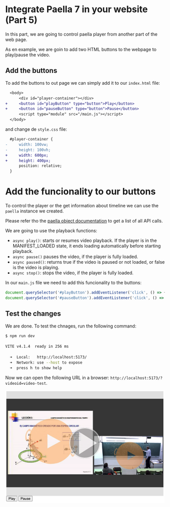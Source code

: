 # Integrate Paella 7 in your website (Part 5)

In this part, we are going to control paella player from another part of the web page.

As en example, we are goin to add two HTML buttons to the webpage to play/pause the video.

## Add the buttons

To add the buttons to out page we can simply add it to our `index.html` file: 

```diff
  <body>
      <div id="player-container"></div>
+     <button id="playButton" type="button">Play</button>
+     <button id="pauseButton" type="button">Pause</button>
      <script type="module" src="/main.js"></script>
  </body>
```

and change de `style.css` file:

```diff
  #player-container {
-     width: 100vw;
-     height: 100vh;    
+     width: 600px;
+     height: 400px;
      position: relative;
  }
```

# Add the funcionality to our buttons

To control the player or the get information about timeline we can use the `paella` instance we created.

Please refer tho the [paella object documentation](https://paellaplayer.upv.es/#/doc/paella_object.md) to get a list of all API calls.

We are going to use the playback functions:

- `async play()`: starts or resumes video playback. If the player is in the MANIFEST_LOADED state, it ends loading automatically before starting playback.
- `async pause()` pauses the video, if the player is fully loaded.
- `async paused()`: returns true if the video is paused or not loaded, or false is the video is playing.
- `async stop()`: stops the video, if the player is fully loaded.

In our `main.js` file we need to add this funcionality to the buttons:

```js
document.querySelector('#playButton').addEventListener('click', () => { paella.play(); });
document.querySelector('#pauseButton').addEventListener('click', () => { paella.pause(); });
```

## Test the changes

We are done. To test the chnages, run the following command:

```sh
$ npm run dev

VITE v4.1.4  ready in 256 ms

  ➜  Local:   http://localhost:5173/
  ➜  Network: use --host to expose
  ➜  press h to show help
```
Now we can open the following URL in a browser: `http://localhost:5173/?videoid=video-test`.

![](img/paella-take-5.png)